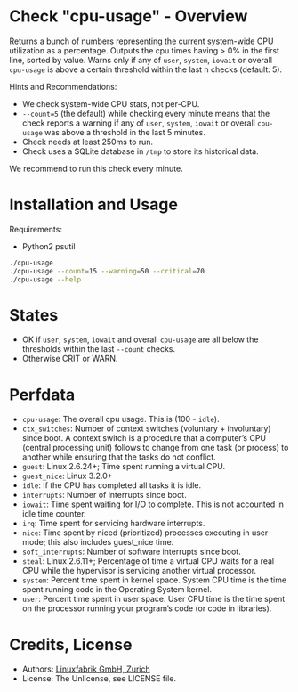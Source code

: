 # Check "cpu-usage" - Overview

Returns a bunch of numbers representing the current system-wide CPU utilization as a percentage. Outputs the cpu times having > 0% in the first line, sorted by value. Warns only if any of `user`, `system`, `iowait` or overall `cpu-usage` is above a certain threshold within the last n checks (default: 5).

Hints and Recommendations:
* We check system-wide CPU stats, not per-CPU.
* `--count=5` (the default) while checking every minute means that the check reports a warning if any of `user`, `system`, `iowait` or overall `cpu-usage` was above a threshold in the last 5 minutes.
* Check needs at least 250ms to run.
* Check uses a SQLite database in `/tmp` to store its historical data.

We recommend to run this check every minute.


# Installation and Usage

Requirements:
* Python2 psutil

```bash
./cpu-usage
./cpu-usage --count=15 --warning=50 --critical=70
./cpu-usage --help
```


# States

* OK if `user`, `system`, `iowait` and overall `cpu-usage` are all below the thresholds within the last `--count` checks.
* Otherwise CRIT or WARN.


# Perfdata

* `cpu-usage`: The overall cpu usage. This is (100 - `idle`).
* `ctx_switches`: Number of context switches (voluntary + involuntary) since boot. A context switch is a procedure that a computer’s CPU (central processing unit) follows to change from one task (or process) to another while ensuring that the tasks do not conflict.
* `guest`: Linux 2.6.24+; Time spent running a virtual CPU.
* `guest_nice`: Linux 3.2.0+
* `idle`: If the CPU has completed all tasks it is idle.
* `interrupts`: Number of interrupts since boot.
* `iowait`: Time spent waiting for I/O to complete. This is not accounted in idle time counter.
* `irq`: Time spent for servicing hardware interrupts.
* `nice`: Time spent by niced (prioritized) processes executing in user mode; this also includes guest_nice time.
* `soft_interrupts`: Number of software interrupts since boot.
* `steal`: Linux 2.6.11+; Percentage of time a virtual CPU waits for a real CPU while the hypervisor is servicing another virtual processor.
* `system`: Percent time spent in kernel space. System CPU time is the time spent running code in the Operating System kernel.
* `user`: Percent time spent in user space. User CPU time is the time spent on the processor running your program’s code (or code in libraries).


# Credits, License

* Authors: [Linuxfabrik GmbH, Zurich](https://www.linuxfabrik.ch)
* License: The Unlicense, see LICENSE file.